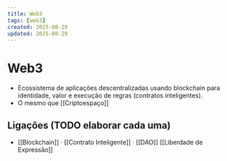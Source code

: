 ```yaml
---
title: Web3
tags: [web3]
created: 2025-08-29
updated: 2025-08-29
---
```

# Web3
- Ecossistema de aplicações descentralizadas usando blockchain para identidade, valor e execução de regras (contratos inteligentes).
- O mesmo que [[Criptoespaço]]

## Ligações (TODO elaborar cada uma)
- [[Blockchain]] · [[Contrato Inteligente]] · [[DAO]] [[Liberdade de Expressão]]
